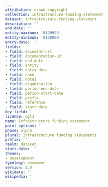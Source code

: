 ```yaml
---
attribution: crown-copyright
collection: infrastructure-funding-statement
dataset: infrastructure-funding-statement
description: ''
end-date: ''
entity-maximum: '8199999'
entity-minimum: '8100000'
entry-date: ''
fields:
- field: document-url
- field: documentation-url
- field: end-date
- field: entity
- field: entry-date
- field: name
- field: notes
- field: organisation
- field: period-end-date
- field: period-start-date
- field: prefix
- field: reference
- field: start-date
key-field: ''
licence: ogl3
name: Infrastructure funding statement
paint-options: ''
phase: alpha
plural: Infrastructure funding statements
prefix: ''
realm: dataset
start-date: ''
themes:
- development
typology: document
version: 3.0
wikidata: ''
wikipedia: ''
---
```

